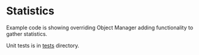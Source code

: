 Statistics
==========

Example code is showing overriding Object Manager adding functionality to gather statistics.

Unit tests is in [tests](../../../tests/example/src/Statistics) directory.
